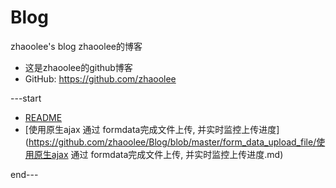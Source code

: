 # Blog
zhaoolee's blog   zhaoolee的博客

- 这是zhaoolee的github博客 
- GitHub: https://github.com/zhaoolee


---start

- [README](https://github.com/zhaoolee/Blog/blob/master/README.md)
- [使用原生ajax 通过 formdata完成文件上传, 并实时监控上传进度](https://github.com/zhaoolee/Blog/blob/master/form_data_upload_file/使用原生ajax 通过 formdata完成文件上传, 并实时监控上传进度.md)


end---


